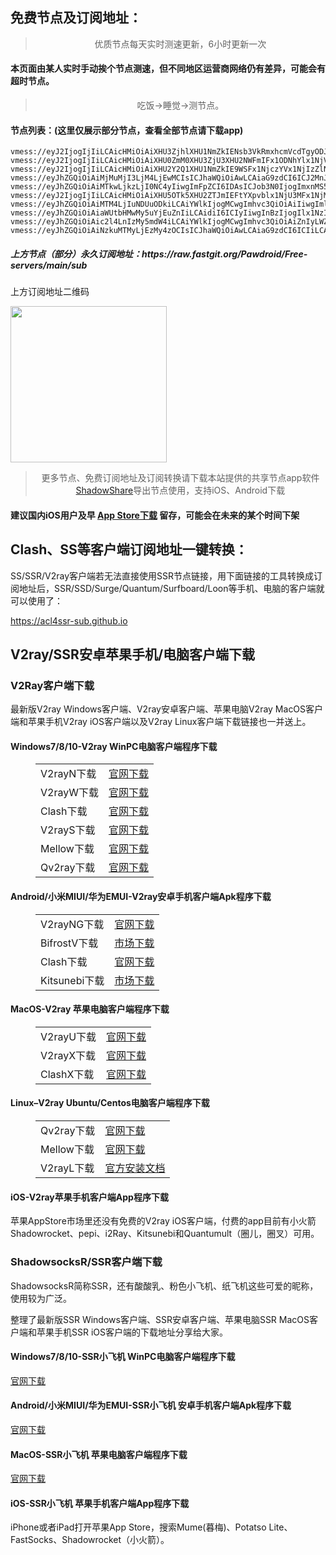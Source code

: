 
<h2>免费节点及订阅地址：</h2>
<blockquote>
<p style="text-align: center;">优质节点每天实时测速更新，6小时更新一次</p>
</blockquote>
<h4>本页面由某人实时手动挨个节点测速，但不同地区运营商网络仍有差异，可能会有超时节点。</h4>
<blockquote>
<p style="text-align: center;">吃饭->睡觉->测节点。</p>
</blockquote>
<h4>节点列表：(这里仅展示部分节点，查看全部节点请下载app)</h4>

```vmess://eyJ2IjogIjIiLCAicHMiOiAiXHU3ZjhlXHU1NmZkIFhlcm94IiwgImFkZCI6ICJzZzMuc2FuZmVuMDAxLnBpY3MiLCAicG9ydCI6IDIwMDEsICJpZCI6ICJhZTEzNDk2ZS00NzU2LTRmNjUtYmMwMS00MTA0ZTI5NmNhOWMiLCAiYWlkIjogMCwgInNjeSI6ICJhdXRvIiwgIm5ldCI6ICJ3cyIsICJob3N0IjogInNnMy5zYW5mZW4wMDEucGljcyIsICJwYXRoIjogIi96aC1jbiIsICJ0bHMiOiAidGxzIn0=
vmess://eyJ2IjogIjIiLCAicHMiOiAiXHU3ZjhlXHU1NmZkIENsb3VkRmxhcmVcdTgyODJcdTcwYjkiLCAiYWRkIjogImNmLXlkLWRucy5zaGFyZWNlbnRyZS5vbmxpbmUiLCAicG9ydCI6ICI0NDMiLCAidHlwZSI6ICJub25lIiwgImlkIjogIjIwZTkyODgxLTVmYjQtNGIwNS1iYzc3LTU3OTI5NDc2ZGM2OSIsICJhaWQiOiAiMCIsICJuZXQiOiAid3MiLCAicGF0aCI6ICIvc2hpcmtlciIsICJob3N0IjogInNnLTEuc2hhcmVjZW50cmUub25saW5lIiwgInRscyI6ICJ0bHMifQ==
vmess://eyJ2IjogIjIiLCAicHMiOiAiXHU0ZmM0XHU3ZjU3XHU2NWFmIFx1ODNhYlx1NjVhZlx1NzlkMUp1c3RIb3N0IiwgImFkZCI6ICJ2MTJhLnRvZGRucy50ayIsICJwb3J0IjogIjgwIiwgImlkIjogImEyNTg4MWYzLTk2N2YtMzI2NS1iYzdmLTllNjY4NTdiMDE2YiIsICJhaWQiOiAiMCIsICJzY3kiOiAiYXV0byIsICJuZXQiOiAid3MiLCAidHlwZSI6ICJub25lIiwgImhvc3QiOiAidjEyYS50b2RkbnMudGsiLCAicGF0aCI6ICIvZnItMTExdW5saW1pdHh4eCIsICJ0bHMiOiAiIiwgInNuaSI6ICIiLCAiYWxwbiI6ICIifQ==
vmess://eyJ2IjogIjIiLCAicHMiOiAiXHU2Y2Q1XHU1NmZkIE9WSFx1NjczYVx1NjIzZlNBU1x1Nzg2Y1x1NzZkOEJHUFx1NGUzYlx1NjczYSIsICJhZGQiOiAiNS4xMzUuNDMuMTE5IiwgInBvcnQiOiAiNTg3MzIiLCAiaWQiOiAiZDE1OWM1YmUtODI5MS00NWM0LWJkMjEtNTFkMDI0NjU4YTZkIiwgImFpZCI6ICIwIiwgInNjeSI6ICJhdXRvIiwgIm5ldCI6ICJ3cyIsICJ0eXBlIjogIm5vbmUiLCAiaG9zdCI6ICJibWkuaXJULm1lL3MwMDEzX09mZmljaWFsIiwgInBhdGgiOiAiLyIsICJ0bHMiOiAiIiwgInNuaSI6ICIifQ==
vmess://eyJhZGQiOiAiMjMuMjI3LjM4LjEwMCIsICJhaWQiOiAwLCAiaG9zdCI6ICJ2MnJheTEuemh1amljbjIub3JnIiwgImlkIjogIjdiMWIyZmEzLWUzNjEtNDhjYy1iNzNkLTJjOTYzNmM3NmY0YiIsICJuZXQiOiAid3MiLCAicGF0aCI6ICIvVU1XMzYyNjIiLCAicG9ydCI6IDQ0MywgInBzIjogIlx1N2Y4ZVx1NTZmZCBDbG91ZEZsYXJlXHU1MTZjXHU1M2Y4Q0ROXHU4MjgyXHU3MGI5KHNob3BpZnkpIiwgInRscyI6ICJ0bHMiLCAidHlwZSI6ICJhdXRvIiwgInNlY3VyaXR5IjogImF1dG8iLCAic2tpcC1jZXJ0LXZlcmlmeSI6IHRydWUsICJzbmkiOiAiIn0=
vmess://eyJhZGQiOiAiMTkwLjkzLjI0NC4yIiwgImFpZCI6IDAsICJob3N0IjogImxnMS50cnVtcDIwMjMudXMiLCAiaWQiOiAiNDBkNDk2YTYtY2VlYi00MDk2LWJhZWItNGNjNTJiMjA1NjIxIiwgIm5ldCI6ICJ3cyIsICJwYXRoIjogIi9FQ1RDSjBERiIsICJwb3J0IjogNDQzLCAicHMiOiAiXHU3ZjhlXHU1NmZkIENsb3VkRmxhcmVcdTgyODJcdTcwYjkiLCAidGxzIjogInRscyIsICJ0eXBlIjogImF1dG8iLCAic2VjdXJpdHkiOiAiYXV0byIsICJza2lwLWNlcnQtdmVyaWZ5IjogdHJ1ZSwgInNuaSI6ICIifQ==
vmess://eyJ2IjogIjIiLCAicHMiOiAiXHU5OTk5XHU2ZTJmIEFtYXpvblx1NjU3MFx1NjM2ZVx1NGUyZFx1NWZjMyIsICJhZGQiOiAiaGszLnNhbmZlbjAwMS5waWNzIiwgInBvcnQiOiA0NDMsICJpZCI6ICJhZTEzNDk2ZS00NzU2LTRmNjUtYmMwMS00MTA0ZTI5NmNhOWMiLCAiYWlkIjogMCwgInNjeSI6ICJhdXRvIiwgIm5ldCI6ICJ3cyIsICJob3N0IjogImhrMS5zYW5mZW4wMDEucGljcyIsICJwYXRoIjogIi96aC1jbiIsICJ0bHMiOiAidGxzIn0=
vmess://eyJhZGQiOiAiMTM4LjIuNDUuODkiLCAiYWlkIjogMCwgImhvc3QiOiAiIiwgImlkIjogIjZhYmZhZDVhLTI0YmUtMzY1Ny04NWRhLWNlYWM3ODJiN2UxOSIsICJuZXQiOiAid3MiLCAicGF0aCI6ICIvb3NhdjEwMSIsICJwb3J0IjogNDQzMCwgInBzIjogIlx1N2Y4ZVx1NTZmZCBWMkNST1NTLkNPTSIsICJ0bHMiOiAidGxzIiwgInR5cGUiOiAiYXV0byIsICJzZWN1cml0eSI6ICJhdXRvIiwgInNraXAtY2VydC12ZXJpZnkiOiB0cnVlLCAic25pIjogIiJ9
vmess://eyJhZGQiOiAiaWUtbHMwMy5uYjEuZnIiLCAidiI6ICIyIiwgInBzIjogIlx1NzIzMVx1NWMxNFx1NTE3MCBcdTkwZmRcdTY3Y2ZcdTY3OTdBbWF6b25cdTY1NzBcdTYzNmVcdTRlMmRcdTVmYzMiLCAicG9ydCI6IDY0NDQzLCAiaWQiOiAiY2I3MDAxYzctZTQ5NS00MWFjLWI5NDItZjI1ZjYwNTIzNDE0IiwgImFpZCI6ICIwIiwgIm5ldCI6ICJ3cyIsICJ0eXBlIjogIiIsICJob3N0IjogIiIsICJwYXRoIjogIi9jbGllbnRhcmVhIiwgInRscyI6ICJ0bHMifQ==
vmess://eyJhZGQiOiAic2l4LnIzMy5mdW4iLCAiYWlkIjogMCwgImhvc3QiOiAiZnIyLWZ1bGwucHJpdmF0ZWlwLm5ldCIsICJpZCI6ICI5YmIwZTJlMy1jNWI5LTQ2MDYtOWNiYi1hM2MzNmYyZDAxZDciLCAibmV0IjogIndzIiwgInBhdGgiOiAiL3JhY2V2cG4iLCAicG9ydCI6IDQ0MywgInBzIjogIlx1N2Y4ZVx1NTZmZCBDbG91ZEZsYXJlXHU4MjgyXHU3MGI5IiwgInRscyI6ICJ0bHMiLCAidHlwZSI6ICJhdXRvIiwgInNlY3VyaXR5IjogImF1dG8iLCAic2tpcC1jZXJ0LXZlcmlmeSI6IHRydWUsICJzbmkiOiAiIn0=
vmess://eyJhZGQiOiAiNzkuMTMyLjEzMy4zOCIsICJhaWQiOiAwLCAiaG9zdCI6ICIiLCAiaWQiOiAiMzFiMDIyZjItNTQ0MS00ZTlhLWZmZTctNDNmZWU3YWIwNjg4IiwgIm5ldCI6ICJ3cyIsICJwYXRoIjogIi8iLCAicG9ydCI6IDU0NDU4LCAicHMiOiAiXHU1ZmI3XHU1NmZkIFYyQ1JPU1MuQ09NIiwgInRscyI6ICIiLCAidHlwZSI6ICJhdXRvIiwgInNlY3VyaXR5IjogImF1dG8iLCAic2tpcC1jZXJ0LXZlcmlmeSI6IHRydWUsICJzbmkiOiAiIn0=
```
<h5>上方节点（部分）永久订阅地址：https://raw.fastgit.org/Pawdroid/Free-servers/main/sub</h5>
<p>上方订阅地址二维码</p>
<img src='https://raw.fastgit.org/Pawdroid/Free-servers/main/sub.png' width=250 height=250>
<blockquote style='text-align: center;'>更多节点、免费订阅地址及订阅转换请下载本站提供的共享节点app软件<a href='https://shadowshare.v2cross.com'>ShadowShare</a>导出节点使用，支持iOS、Android下载</blockquote>
<h4>建议国内iOS用户及早 <a href='https://apps.apple.com/cn/app/shadowshare/id1612647259'>App Store下载</a> 留存，可能会在未来的某个时间下架</h4>

<div class="nv-content-wrap entry-content">
<h2>Clash、SS等客户端订阅地址一键转换：</h2>
<p>SS/SSR/V2ray客户端若无法直接使用SSR节点链接，用下面链接的工具转换成订阅地址后，SSR/SSD/Surge/Quantum/Surfboard/Loon等手机、电脑的客户端就可以使用了：</p>
<p><a href="https://acl4ssr-sub.github.io" target="_blank" rel="noreferrer noopener nofollow">https://acl4ssr-sub.github.io</a></p>
<h2>V2ray/SSR安卓苹果手机/电脑客户端下载</h2>
<h3>V2Ray客户端下载</h3>
<p>最新版V2ray Windows客户端、V2ray安卓客户端、苹果电脑V2ray MacOS客户端和苹果手机V2ray iOS客户端以及V2ray Linux客户端下载链接也一并送上。</p>
<h4>Windows7/8/10-<strong>V2ray WinPC电脑客户端</strong>程序下载</h4>
<figure class="wp-block-table alignwide is-style-stripes"><table><tbody><tr><td>V2rayN下载</td><td><a href="https://github.com/2dust/v2rayN/releases" target="_blank" rel="noreferrer noopener">官网下载</a></td></tr><tr><td>V2rayW下载</td><td><a href="https://github.com/Cenmrev/V2RayW/releases" target="_blank" rel="noreferrer noopener">官网下载</a></td></tr><tr><td>Clash下载</td><td><a href="https://github.com/Fndroid/clash_for_windows_pkg/releases" target="_blank" rel="noreferrer noopener">官网下载</a></td></tr><tr><td>V2rayS下载</td><td><a href="https://github.com/Shinlor/V2RayS/releases" target="_blank" rel="noreferrer noopener">官网下载</a></td></tr><tr><td>Mellow下载</td><td><a href="https://github.com/mellow-io/mellow/releases" target="_blank" rel="noreferrer noopener">官网下载</a></td></tr><tr><td>Qv2ray下载</td><td><a href="https://github.com/Qv2ray/Qv2ray" target="_blank" rel="noreferrer noopener">官网下载</a></td></tr></tbody></table></figure>
<h4><strong>Android/小米MIUI/华为EMUI-V2ray安卓手机客户端</strong>Apk程序下载</h4>
<figure class="wp-block-table alignwide is-style-stripes"><table><tbody><tr><td>V2rayNG下载</td><td><a href="https://github.com/2dust/v2rayNG/releases" target="_blank" rel="noreferrer noopener">官网下载</a></td></tr><tr><td>BifrostV下载</td><td><a rel="noreferrer noopener" href="https://www.appsapk.com/downloading/latest/com.github.dawndiy.bifrostv-0.6.8.apk" target="_blank">市场下载</a></td></tr><tr><td>Clash下载</td><td><a href="https://github.com/Kr328/ClashForAndroid/releases" target="_blank" rel="noreferrer noopener">官网下载</a></td></tr><tr><td>Kitsunebi下载</td><td><a rel="noreferrer noopener" href="https://apkpure.com/kitsunebi/fun.kitsunebi.kitsunebi4android" target="_blank">市场下载</a></td></tr></tbody></table></figure>
<h4><strong>MacOS-V2ray <strong>苹果电脑</strong>客户端</strong>程序下载</h4>
<figure class="wp-block-table alignwide is-style-stripes"><table><tbody><tr><td>V2rayU下载</td><td><a href="https://github.com/yanue/V2rayU/releases" target="_blank" rel="noreferrer noopener">官网下载</a></td></tr><tr><td>V2rayX下载</td><td><a href="https://github.com/Cenmrev/V2RayX/releases" target="_blank" rel="noreferrer noopener">官网下载</a></td></tr><tr><td>ClashX下载</td><td><a href="https://github.com/yichengchen/clashX/releases" target="_blank" rel="noreferrer noopener">官网下载</a></td></tr></tbody></table></figure>
<h4><strong>Linux</strong>–<strong>V2ray Ubuntu/Centos电脑客户端</strong>程序下载</h4>
<figure class="wp-block-table alignwide is-style-stripes"><table><tbody><tr><td>Qv2ray下载</td><td><a href="https://github.com/Qv2ray/Qv2ray" target="_blank" rel="noreferrer noopener">官网下载</a></td></tr><tr><td>Mellow下载</td><td><a href="https://github.com/mellow-io/mellow/releases" target="_blank" rel="noreferrer noopener">官网下载</a></td></tr><tr><td>V2rayL下载</td><td><a rel="noreferrer noopener" href="https://github.com/jiangxufeng/v2rayL" target="_blank">官方安装文档</a></td></tr></tbody></table></figure>
<h4>iOS-<strong>V2ray苹果<strong>手机客户端</strong>App程序</strong>下载</h4>
<p>苹果AppStore市场里还没有免费的V2ray iOS客户端，付费的app目前有小火箭Shadowrocket、pepi、i2Ray、Kitsunebi和Quantumult（圈儿，圈叉）可用。</p>
<h3>ShadowsocksR/SSR客户端下载</h3>
<p>ShadowsocksR简称SSR，还有酸酸乳、粉色小飞机、纸飞机这些可爱的昵称，使用较为广泛。</p>
<p>整理了最新版SSR Windows客户端、SSR安卓客户端、苹果电脑SSR MacOS客户端和苹果手机SSR iOS客户端的下载地址分享给大家。</p>
<h4><strong>Windows7/8/10-<strong>SSR小飞机 WinPC电脑客户端</strong>程序下载</strong></h4>
<p><a rel="noreferrer noopener" href="https://github.com/shadowsocksrr/shadowsocksr-csharp/releases" target="_blank">官网下载</a></p>
<h4><strong><strong>Android/小米MIUI/华为EMUI-SSR小飞机 安卓手机客户端</strong>Apk程序下载</strong></h4>
<p><a rel="noreferrer noopener" href="https://github.com/shadowsocksrr/shadowsocksr-android/releases" target="_blank">官网下载</a></p>
<h4><strong><strong>MacOS-SSR小飞机 苹果电脑客户端</strong>程序下载</strong></h4>
<p><a href="https://github.com/qinyuhang/ShadowsocksX-NG-R/releases" target="_blank" rel="noreferrer noopener">官网下载</a></p>
<h4><strong>iOS-<strong>SSR小飞机 苹果手机客户端App程序</strong></strong>下载</h4>
<p>iPhone或者iPad打开苹果App Store，搜索Mume(暮梅)、Potatso Lite、FastSocks、Shadowrocket（小火箭）。</p>
